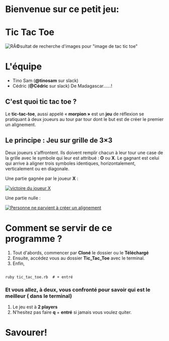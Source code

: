 # Bienvenue sur ce petit jeu:
# Tic Tac Toe
![RÃ©sultat de recherche d'images pour "image de tac tic toe"](https://upload.wikimedia.org/wikipedia/commons/f/f6/Tic_Tac_Toe.png)
# L'équipe

- Tino Sam (**@tinosam** sur slack)
- Cédric (**@Cédric** sur slack)
De Madagascar......!

## C'est quoi tic tac toe ?

Le **tic-tac-toe**, aussi appelé « **morpion »**  est un **jeu** de réflexion se pratiquant à deux joueurs au tour par tour dont le but est de créer le premier un alignement.

## Le principe : Jeu sur grille de 3×3

Deux joueurs s'affrontent. Ils doivent remplir chacun à leur tour une case de la grille avec le symbole qui leur est attribué :  **O**  ou  **X**. Le gagnant est celui qui arrive à aligner trois symboles identiques, horizontalement, verticalement ou en diagonale.

Une partie gagnée par le joueur  **X** :

[![victoire du joueur X](https://upload.wikimedia.org/wikipedia/commons/thumb/1/1b/Tic-tac-toe-game-1.svg/479px-Tic-tac-toe-game-1.svg.png)](https://commons.wikimedia.org/wiki/File:Tic-tac-toe-game-1.svg?uselang=fr "victoire du joueur X")

Une partie nulle :

[![Personne ne parvient à créer un alignement](https://upload.wikimedia.org/wikipedia/commons/d/db/Tic-tac-toe-game-2.png)](https://commons.wikimedia.org/wiki/File:Tic-tac-toe-game-2.png?uselang=fr "Personne ne parvient à créer un alignement")


# Comment se servir de ce programme ?
1. Tout d'abords, commencer par **Cloné** le dossier ou le **Téléchargé**
2. Ensuite, accédez vous  au dossier **Tic_Tac_Toe** avec le terminal.
3. Enfin, 
```

ruby tic_tac_toe.rb  # + entré

```
###  Et vous allez, à deux, vous confronté pour savoir qui est le meilleur ( dans le terminal)

 1. Le jeu est à **2 players** 
 2. N'hesitez pas faire **q** + **entré** si jamais vous voulez quiter.

#  Savourer!
